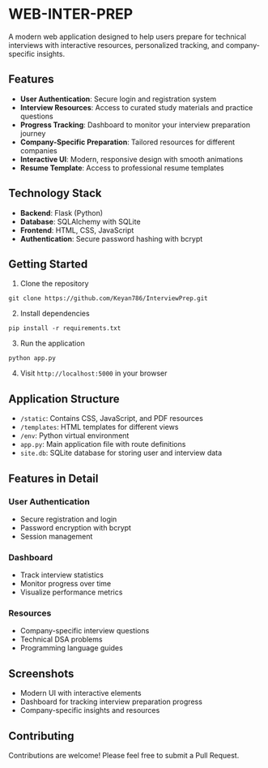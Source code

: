 # WEB-INTER-PREP

A modern web application designed to help users prepare for technical interviews with interactive resources, personalized tracking, and company-specific insights.

## Features

- **User Authentication**: Secure login and registration system
- **Interview Resources**: Access to curated study materials and practice questions
- **Progress Tracking**: Dashboard to monitor your interview preparation journey
- **Company-Specific Preparation**: Tailored resources for different companies
- **Interactive UI**: Modern, responsive design with smooth animations
- **Resume Template**: Access to professional resume templates

## Technology Stack

- **Backend**: Flask (Python)
- **Database**: SQLAlchemy with SQLite
- **Frontend**: HTML, CSS, JavaScript
- **Authentication**: Secure password hashing with bcrypt

## Getting Started

1. Clone the repository
```
git clone https://github.com/Keyan786/InterviewPrep.git
```

2. Install dependencies
```
pip install -r requirements.txt
```

3. Run the application
```
python app.py
```

4. Visit `http://localhost:5000` in your browser

## Application Structure

- `/static`: Contains CSS, JavaScript, and PDF resources
- `/templates`: HTML templates for different views
- `/env`: Python virtual environment
- `app.py`: Main application file with route definitions
- `site.db`: SQLite database for storing user and interview data

## Features in Detail

### User Authentication
- Secure registration and login
- Password encryption with bcrypt
- Session management

### Dashboard
- Track interview statistics
- Monitor progress over time
- Visualize performance metrics

### Resources
- Company-specific interview questions
- Technical DSA problems
- Programming language guides

## Screenshots

- Modern UI with interactive elements
- Dashboard for tracking interview preparation progress
- Company-specific insights and resources

## Contributing

Contributions are welcome! Please feel free to submit a Pull Request.

